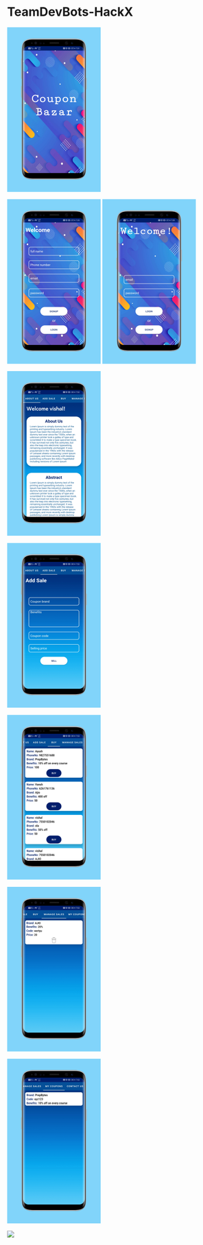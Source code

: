 # TeamDevBots-HackX



![](Images/splashscreen.png)

![](Images/signup.png)
![](Images/login.png)


![](Images/aboutus.png)


![](Images/addsale.png)


![](Images/buy.png)

![](Images/managesale.png)

![](Images/mycoupon.png)

![](Images/contact.png)
